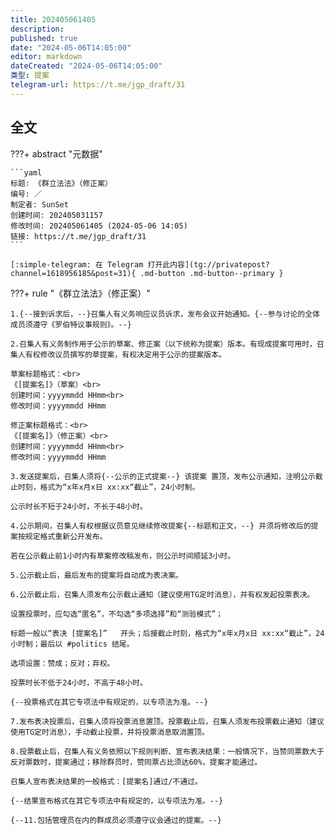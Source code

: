 ```yaml
---
title: 202405061405
description:
published: true
date: "2024-05-06T14:05:00"
editor: markdown
dateCreated: "2024-05-06T14:05:00"
类型: 提案
telegram-url: https://t.me/jgp_draft/31
---
```


## 全文

???+ abstract "元数据"

    ```yaml
    标题: 《群立法法》（修正案）
    编号: ／
    制定者: SunSet
    创建时间: 202405031157
    修改时间: 202405061405 (2024-05-06 14:05)
    链接: https://t.me/jgp_draft/31
    ```

    [:simple-telegram: 在 Telegram 打开此内容](tg://privatepost?channel=1618956185&post=31){ .md-button .md-button--primary }

???+ rule "《群立法法》（修正案）"

    1.{--接到诉求后，--}召集人有义务响应议员诉求，发布会议开始通知。{--参与讨论的全体成员须遵守《罗伯特议事规则》。--}

    2.召集人有义务制作用于公示的草案、修正案（以下统称为提案）版本。有现成提案可用时，召集人有权修改议员撰写的草提案，有权决定用于公示的提案版本。

    草案标题格式：<br>
    《[提案名]》（草案）<br>
    创建时间：yyyymmdd HHmm<br>
    修改时间：yyyymmdd HHmm

    修正案标题格式：<br>
    《[提案名]》（修正案）<br>
    创建时间：yyyymmdd HHmm<br>
    修改时间：yyyymmdd HHmm

    3.发送提案后，召集人须将{--公示的正式提案--} 该提案 置顶，发布公示通知，注明公示截止时刻，格式为“x年x月x日 xx:xx“截止”，24小时制。

    公示时长不短于24小时，不长于48小时。

    4.公示期间，召集人有权根据议员意见继续修改提案{--标题和正文，--} 并须将修改后的提案按规定格式重新公开发布。

    若在公示截止前1小时内有草案修改稿发布，则公示时间顺延3小时。

    5.公示截止后，最后发布的提案将自动成为表决案。

    6.公示截止后，召集人须发布公示截止通知（建议使用TG定时消息），并有权发起投票表决。

    设置投票时，应勾选“匿名”，不勾选“多项选择”和“测验模式”；

    标题一般以“表决 [提案名]”   开头；后接截止时刻，格式为“x年x月x日 xx:xx“截止”，24小时制；最后以 #politics 结尾。

    选项设置：赞成；反对；弃权。

    投票时长不低于24小时，不高于48小时。

    {--投票格式在其它专项法中有规定的，以专项法为准。--}

    7.发布表决投票后，召集人须将投票消息置顶。投票截止后，召集人须发布投票截止通知（建议使用TG定时消息），手动截止投票，并将投票消息取消置顶。

    8.投票截止后，召集人有义务依照以下规则判断、宣布表决结果：一般情况下，当赞同票数大于反对票数时，提案通过；移除群员时，赞同票占比须达60%，提案才能通过。

    召集人宣布表决结果的一般格式：[提案名]通过/不通过。

    {--结果宣布格式在其它专项法中有规定的，以专项法为准。--}

    {--11.包括管理员在内的群成员必须遵守议会通过的提案。--}
